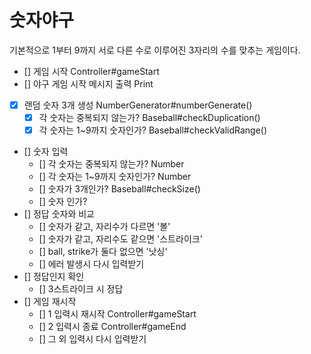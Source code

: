 # 숫자야구
기본적으로 1부터 9까지 서로 다른 수로 이루어진 3자리의 수를 맞추는 게임이다.

- [] 게임 시작 Controller#gameStart
- [] 야구 게임 시작 메시지 출력 Print
- [x] 랜덤 숫자 3개 생성 NumberGenerator#numberGenerate()
  - [x] 각 숫자는 중복되지 않는가? Baseball#checkDuplication()
  - [x] 각 숫자는 1~9까지 숫자인가? Baseball#checkValidRange()
- [] 숫자 입력
  - [] 각 숫자는 중복되지 않는가? Number
  - [] 각 숫자는 1~9까지 숫자인가? Number
  - [] 숫자가 3개인가? Baseball#checkSize()
  - [] 숫자 인가?
- [] 정답 숫자와 비교
  - [] 숫자가 같고, 자리수가 다르면 '볼'
  - [] 숫자가 같고, 자리수도 같으면 '스트라이크'
  - [] ball, strike가 둘다 없으면 '낫싱'
  - [] 에러 발생시 다시 입력받기
- [] 정답인지 확인
  - [] 3스트라이크 시 정답
- [] 게임 재시작
  - [] 1 입력시 재시작 Controller#gameStart
  - [] 2 입력시 종료 Controller#gameEnd
  - [] 그 외 입력시 다시 입력받기

